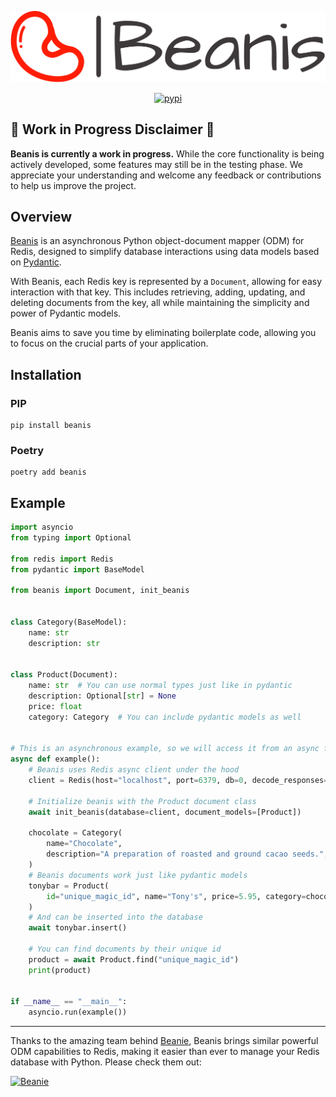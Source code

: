 [![Beanis](assets/logo/logo-no-background.svg)](https://github.com/BeanieODM/beanie)

<div align="center">

  <a href="https://pypi.python.org/pypi/beanis">![pypi](https://img.shields.io/pypi/v/beanis)</a>

</div>

## 📢 Work in Progress Disclaimer 📢

**Beanis is currently a work in progress.** While the core functionality is being actively developed, some features may still be in the testing phase. We appreciate your understanding and welcome any feedback or contributions to help us improve the project.

## Overview

[Beanis](https://github.com/andreim14/beanis) is an asynchronous Python object-document mapper (ODM) for Redis, designed to simplify database interactions using data models based on [Pydantic](https://pydantic-docs.helpmanual.io/).

With Beanis, each Redis key is represented by a `Document`, allowing for easy interaction with that key. This includes retrieving, adding, updating, and deleting documents from the key, all while maintaining the simplicity and power of Pydantic models.

Beanis aims to save you time by eliminating boilerplate code, allowing you to focus on the crucial parts of your application.

## Installation

### PIP

```shell
pip install beanis
```

### Poetry

```shell
poetry add beanis
```

## Example

```python
import asyncio
from typing import Optional

from redis import Redis
from pydantic import BaseModel

from beanis import Document, init_beanis


class Category(BaseModel):
    name: str
    description: str


class Product(Document):
    name: str  # You can use normal types just like in pydantic
    description: Optional[str] = None
    price: float
    category: Category  # You can include pydantic models as well


# This is an asynchronous example, so we will access it from an async function
async def example():
    # Beanis uses Redis async client under the hood
    client = Redis(host="localhost", port=6379, db=0, decode_responses=True)

    # Initialize beanis with the Product document class
    await init_beanis(database=client, document_models=[Product])

    chocolate = Category(
        name="Chocolate",
        description="A preparation of roasted and ground cacao seeds.",
    )
    # Beanis documents work just like pydantic models
    tonybar = Product(
        id="unique_magic_id", name="Tony's", price=5.95, category=chocolate
    )
    # And can be inserted into the database
    await tonybar.insert()

    # You can find documents by their unique id
    product = await Product.find("unique_magic_id")
    print(product)


if __name__ == "__main__":
    asyncio.run(example())

```

---

Thanks to the amazing team behind [Beanie](https://github.com/BeanieODM/beanie), Beanis brings similar powerful ODM capabilities to Redis, making it easier than ever to manage your Redis database with Python. Please check them out:

[![Beanie](https://raw.githubusercontent.com/roman-right/beanie/main/assets/logo/white_bg.svg)](https://github.com/BeanieODM/beanie)
